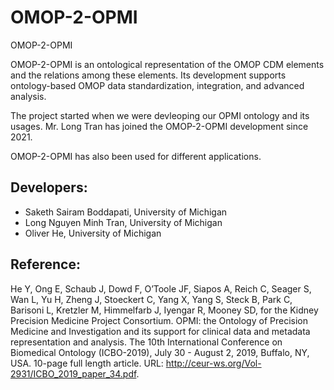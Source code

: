 # OMOP-2-OPMI
OMOP-2-OPMI

OMOP-2-OPMI is an ontological representation of the OMOP CDM elements and the relations among these elements. Its development supports ontology-based OMOP data standardization, integration, and advanced analysis. 

The project started when we were devleoping our OPMI ontology and its usages. Mr. Long Tran has joined the OMOP-2-OPMI development since 2021. 

OMOP-2-OPMI has also been used for different applications. 

## Developers:

- Saketh Sairam Boddapati, University of Michigan
- Long Nguyen Minh Tran, University of Michigan
- Oliver He, University of Michigan

## Reference: 

He Y, Ong E, Schaub J, Dowd F, O’Toole JF, Siapos A, Reich C, Seager S, Wan L, Yu H, Zheng J, Stoeckert C, Yang X, Yang S, Steck B, Park C, Barisoni L, Kretzler M, Himmelfarb J, Iyengar R, Mooney SD, for the Kidney Precision Medicine Project Consortium. OPMI: the Ontology of Precision Medicine and Investigation and its support for clinical data and metadata representation and analysis. The 10th International Conference on Biomedical Ontology (ICBO-2019), July 30 - August 2, 2019, Buffalo, NY, USA. 10-page full length article. URL: http://ceur-ws.org/Vol-2931/ICBO_2019_paper_34.pdf.  
